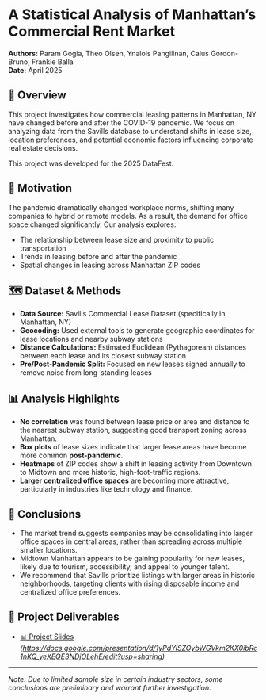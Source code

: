 # A Statistical Analysis of Manhattan’s Commercial Rent Market

**Authors:** Param Gogia, Theo Olsen, Ynalois Pangilinan, Caius Gordon-Bruno, Frankie Balla  
**Date:** April 2025

## 📌 Overview

This project investigates how commercial leasing patterns in Manhattan, NY have changed before and after the COVID-19 pandemic. We focus on analyzing data from the Savills database to understand shifts in lease size, location preferences, and potential economic factors influencing corporate real estate decisions.

This project was developed for the 2025 DataFest.

## 🧠 Motivation

The pandemic dramatically changed workplace norms, shifting many companies to hybrid or remote models. As a result, the demand for office space changed significantly. Our analysis explores:

- The relationship between lease size and proximity to public transportation
- Trends in leasing before and after the pandemic
- Spatial changes in leasing across Manhattan ZIP codes

## 🗺️ Dataset & Methods

- **Data Source:** Savills Commercial Lease Dataset (specifically in Manhattan, NY)
- **Geocoding:** Used external tools to generate geographic coordinates for lease locations and nearby subway stations
- **Distance Calculations:** Estimated Euclidean (Pythagorean) distances between each lease and its closest subway station
- **Pre/Post-Pandemic Split:** Focused on new leases signed annually to remove noise from long-standing leases

## 📊 Analysis Highlights

- **No correlation** was found between lease price or area and distance to the nearest subway station, suggesting good transport zoning across Manhattan.
- **Box plots** of lease sizes indicate that larger lease areas have become more common **post-pandemic**.
- **Heatmaps** of ZIP codes show a shift in leasing activity from Downtown to Midtown and more historic, high-foot-traffic regions.
- **Larger centralized office spaces** are becoming more attractive, particularly in industries like technology and finance.

## 🧩 Conclusions

- The market trend suggests companies may be consolidating into larger office spaces in central areas, rather than spreading across multiple smaller locations.
- Midtown Manhattan appears to be gaining popularity for new leases, likely due to tourism, accessibility, and appeal to younger talent.
- We recommend that Savills prioritize listings with larger areas in historic neighborhoods, targeting clients with rising disposable income and centralized office preferences.

## 📁 Project Deliverables

- [📊 Project Slides](#) *(https://docs.google.com/presentation/d/1yPdYiSZOybWGVkm2KX0ibRc1nKQ_yeXEQE3NDjOLehE/edit?usp=sharing)*

---

*Note: Due to limited sample size in certain industry sectors, some conclusions are preliminary and warrant further investigation.*
